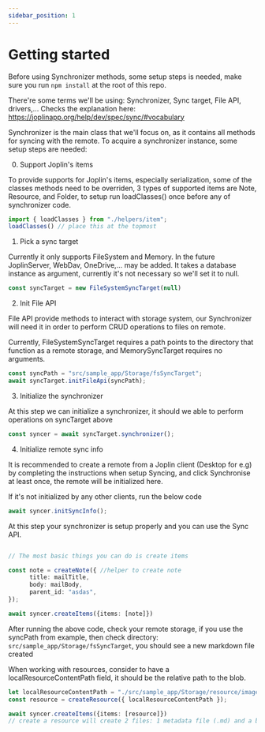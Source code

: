 ```yaml
---
sidebar_position: 1
---
```


# Getting started 
Before using Synchronizer methods, some setup steps is needed, make sure you run `npm install` at the root of this repo.  

There're some terms we'll be using: Synchronizer, Sync target, File API, drivers,... Checks the explanation here: https://joplinapp.org/help/dev/spec/sync/#vocabulary

Synchronizer is the main class that we'll focus on, as it contains all methods for syncing with the remote. To acquire a synchronizer instance, some setup steps are needed:  

0. Support Joplin's items

  To provide supports for Joplin's items, especially serialization, some of the classes methods need to be overriden, 3 types of supported items are Note, Resource, and Folder, to setup run loadClasses() once before any of synchronizer code. 

```ts
import { loadClasses } from "./helpers/item"; 
loadClasses() // place this at the topmost
```

1. Pick a sync target

Currently it only supports FileSystem and Memory. In the future JoplinServer, WebDav, OneDrive,... may be added. It takes a database instance as argument, currently it's not necessary so we'll set it to null.

```ts
const syncTarget = new FileSystemSyncTarget(null)
```

2. Init File API    

File API provide methods to interact with storage system, our Synchronizer will need it in order to perform CRUD operations to files on remote.  

Currently, FileSystemSyncTarget requires a path points to the directory that function as a remote storage, and MemorySyncTarget requires no arguments.  

```ts
const syncPath = "src/sample_app/Storage/fsSyncTarget"; 
await syncTarget.initFileApi(syncPath); 
```
3. Initialize the synchronizer 

At this step we can initialize a synchronizer, it should we able to perform operations on syncTarget above
```ts
const syncer = await syncTarget.synchronizer();   
```   
4. Initialize remote sync info 

It is recommended to create a remote from a Joplin client (Desktop for e.g) by completing the instructions when setup Syncing, and click Synchronise at least once, the remote will be initialized here.   

If it's not initialized by any other clients, run the below code
```ts
await syncer.initSyncInfo();
``` 

At this step your synchronizer is setup properly and you can use the Sync API.


```ts 

// The most basic things you can do is create items   

const note = createNote({ //helper to create note
      title: mailTitle,
      body: mailBody,
      parent_id: "asdas",
}); 

await syncer.createItems({items: [note]})  
  ``` 
After running the above code, check your remote storage, if you use the syncPath from example, then check directory: `src/sample_app/Storage/fsSyncTarget`, you should see a new markdown file created 

When working with resources, consider to have a localResourceContentPath field, it should be the relative path to the blob.
```ts
let localResourceContentPath = "./src/sample_app/Storage/resource/image.png";
const resource = createResource({ localResourceContentPath }); 

await syncer.createItems({items: [resource]})  
// create a resource will create 2 files: 1 metadata file (.md) and a blob 
```

